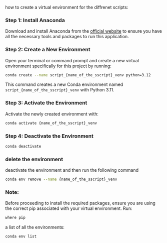 how to create a virtual environment for the diffrenet scripts:

### Step 1: Install Anaconda

Download and install Anaconda from the [official website](https://www.anaconda.com/products/individual) to ensure you have all the necessary tools and packages to run this application.

### Step 2: Create a New Environment

Open your terminal or command prompt and create a new virtual environment specifically for this project by running:


```bash
conda create --name script_{name_of_the_sscript}_venv python=3.12
```

This command creates a new Conda environment named `script_{name_of_the_sscript}_venv` with Python 3.11.

### Step 3: Activate the Environment

Activate the newly created environment with:

```bash
conda activate {name_of_the_sscript}_venv
```

### Step 4: Deactivate the Environment
```bash
conda deactivate
```

### delete the environment

deactivate the environment and then run the following command
```bash
conda env remove --name {name_of_the_sscript}_venv

```

### Note:
Before proceeding to install the required packages, ensure you are using the correct pip associated with your virtual environment. Run:

```bash
where pip
```

a list of all the environments:
```bash
conda env list
```
